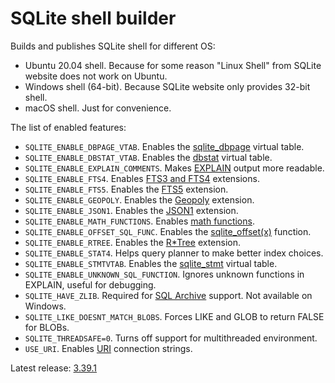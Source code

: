 # SQLite shell builder

Builds and publishes SQLite shell for different OS:

-   Ubuntu 20.04 shell. Because for some reason "Linux Shell" from SQLite website does not work on Ubuntu.
-   Windows shell (64-bit). Because SQLite website only provides 32-bit shell.
-   macOS shell. Just for convenience.

The list of enabled features:

- `SQLITE_ENABLE_DBPAGE_VTAB`. Enables the [sqlite_dbpage](https://sqlite.org/dbpage.html) virtual table.
- `SQLITE_ENABLE_DBSTAT_VTAB`. Enables the [dbstat](https://sqlite.org/dbstat.html) virtual table.
- `SQLITE_ENABLE_EXPLAIN_COMMENTS`. Makes [EXPLAIN](https://sqlite.org/lang_explain.html) output more readable.
- `SQLITE_ENABLE_FTS4`. Enables [FTS3 and FTS4](https://sqlite.org/fts3.html) extensions.
- `SQLITE_ENABLE_FTS5`. Enables the [FTS5](https://sqlite.org/fts5.html) extension.
- `SQLITE_ENABLE_GEOPOLY`. Enables the [Geopoly](https://sqlite.org/geopoly.html) extension.
- `SQLITE_ENABLE_JSON1`. Enables the [JSON1](https://sqlite.org/json1.html) extension.
- `SQLITE_ENABLE_MATH_FUNCTIONS`. Enables [math functions](https://sqlite.org/lang_mathfunc.html).
- `SQLITE_ENABLE_OFFSET_SQL_FUNC`. Enables the [sqlite_offset(x)](https://sqlite.org/lang_corefunc.html#sqlite_offset) function.
- `SQLITE_ENABLE_RTREE`. Enables the [R*Tree](https://sqlite.org/rtree.html) extension.
- `SQLITE_ENABLE_STAT4`. Helps query planner to make better index choices.
- `SQLITE_ENABLE_STMTVTAB`. Enables the [sqlite_stmt](https://sqlite.org/stmt.html) virtual table.
- `SQLITE_ENABLE_UNKNOWN_SQL_FUNCTION`. Ignores unknown functions in EXPLAIN, useful for debugging.
- `SQLITE_HAVE_ZLIB`. Required for [SQL Archive](https://sqlite.org/sqlar.html) support. Not available on Windows.
- `SQLITE_LIKE_DOESNT_MATCH_BLOBS`. Forces LIKE and GLOB to return FALSE for BLOBs.
- `SQLITE_THREADSAFE=0`. Turns off support for multithreaded environment.
- `USE_URI`. Enables [URI](https://sqlite.org/uri.html) connection strings.

Latest release: [3.39.1](https://github.com/nalgeon/sqlite/releases/latest)
